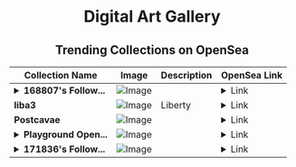 <div align="center">

# Digital Art Gallery

## Trending Collections on OpenSea

| Collection Name                       | Image                                                                                     | Description                       | OpenSea Link                                                                                          |
|---------------------------------------|-------------------------------------------------------------------------------------------|-----------------------------------|--------------------------------------------------------------------------------------------------------|
| **<details><summary>168807's Follow...</summary>168807's Follower</details>** | ![Image](https://i.seadn.io/s/raw/files/19f9f090920392cc3650cbdf4361755b.png?w=500&auto=format?w=200&auto=format) |  | <details><summary>Link</summary>[168807's Follower](https://opensea.io/collection/168807-s-follower)</details> |
| **liba3** | ![Image](https://i.seadn.io/s/raw/files/394451c1fdf17a233c78e3aa2a1e888f.png?w=500&auto=format?w=200&auto=format) | Liberty | <details><summary>Link</summary>[liba3](https://opensea.io/collection/liba3-1)</details> |
| **Postcavae** | ![Image](https://i.seadn.io/s/raw/files/bc297486c2b4cc81752991064b67ecde.gif?w=500&auto=format?w=200&auto=format) |  | <details><summary>Link</summary>[Postcavae](https://opensea.io/collection/postcavae)</details> |
| **<details><summary>Playground Open...</summary>Playground Open Ticketing Ecosystem Event 11408</details>** | ![Image](https://i.seadn.io/s/raw/files/ad4b567b5e819f5eb9dc8588aeb6896f.png?w=500&auto=format?w=200&auto=format) |  | <details><summary>Link</summary>[Playground Open Ticketing Ecosystem Event 11408](https://opensea.io/collection/playground-open-ticketing-ecosystem-event-11408)</details> |
| **<details><summary>171836's Follow...</summary>171836's Follower</details>** | ![Image](https://i.seadn.io/s/raw/files/19f9f090920392cc3650cbdf4361755b.png?w=500&auto=format?w=200&auto=format) |  | <details><summary>Link</summary>[171836's Follower](https://opensea.io/collection/171836-s-follower)</details> |

</div>